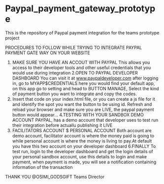 # Paypal_payment_gateway_prototype
 This is the repository of Paypal payment integration for the teams prototype project 
 
 
 PROCEDURES TO FOLLOW WHILE TRYING TO INTEGRATE PAYPAL PAYMENT GATE WAY ON YOUR WEBSITE
 
 1. MAKE SURE YOU HAVE AN ACCOUT WITH PAYPAL
 This allows you access to their developer tools and other useful credentials  that you would use during integration
 2.OPEN TO PAYPAL DEVELOPER DASHBOARD
 You can visit it at www.paypaldeveloper.com
 after logging in, go to MYAPP$CREDENTIALS here you would find your default app, on this app go to setting and head to BUTTON MANAGE, Select the kind of
 payment button you want to integrate and copy the codes.
 3. Insert that code on your index.html file, or you can create a js file for it and identify the spot you want the button
 to be using id. Refresh and reload your browser and make sure you are LIVE, the paypal payment button would appear...
 4.TESTING WITH YOUR SANDBOX DEMO ACCOUNT
 PAYPAL, has a demo account that developer uses to test run their integration before actuallu publishing it LIVE
 5. FACILITATORS ACCOUNT $ PERSONAL ACCOUNT
 Both account are demo account, facilitator account is where the money paid is going to while personal account 
 is where the money is living to pay.At default you have this two account on your developer dashboard
 6.FINALLY
 To test run, login to the developer dashboard and get the login details of your personal sandbox account,
 use this details to login and make payment, when payment is made, you will see a notification containing information of the transaction
 
 
 THANK YOU
 @OSIMI_GODSGIFT
 Teams Director
